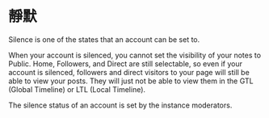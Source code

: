 # 靜默

Silence is one of the states that an account can be set to.

When your account is silenced, you cannot set the visibility of your notes to Public.
Home, Followers, and Direct are still selectable, so even if your account is silenced, followers and direct visitors to your page will still be able to view your posts.
They will just not be able to view them in the GTL (Global Timeline) or LTL (Local Timeline).

The silence status of an account is set by the instance moderators.
